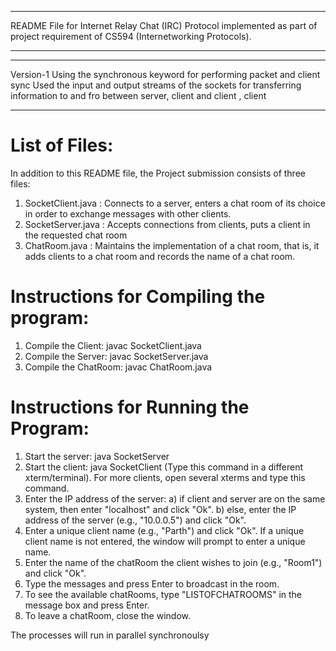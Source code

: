 **********************************************************************************************************************************
README File for Internet Relay Chat (IRC) Protocol implemented as part of project requirement of CS594 (Internetworking Protocols).
**********************************************************************************************************************************



********************************************************************************************************************************************
Version-1 
Using the synchronous keyword for performing packet and client sync
Used the input and output streams of the sockets for transferring information to and fro between server, client and client , client
*********************************************************************************************************************************************

List of Files:
==============

In addition to this README file, the Project submission consists of three files:

1) SocketClient.java : Connects to a server, enters a chat room of its choice in order to exchange messages with other clients.
2) SocketServer.java : Accepts connections from clients, puts a client in the requested chat room
3) ChatRoom.java : Maintains the implementation of a chat room, that is, it adds clients to a chat room and records the name of a chat room.

Instructions for Compiling the program:
======================================

1) Compile the Client:   javac SocketClient.java
2) Compile the Server:   javac SocketServer.java
3) Compile the ChatRoom: javac ChatRoom.java

Instructions for Running the Program:
====================================

1) Start the server: java SocketServer
2) Start the client: java SocketClient (Type this command in a different xterm/terminal). For more clients, open several xterms and type this command.
3) Enter the IP address of the server: 
   a) if client and server are on the same system, then enter "localhost" and click "Ok".
   b) else, enter the IP address of the server (e.g., "10.0.0.5") and click "Ok".
4) Enter a unique client name (e.g., "Parth") and click "Ok". If a unique client name is not entered, the window will prompt to enter a unique name. 
5) Enter the name of the chatRoom the client wishes to join (e.g., "Room1") and click "Ok".
6) Type the messages and press Enter to broadcast in the room.
7) To see the available chatRooms, type "LISTOFCHATROOMS" in the message box and press Enter.
8) To leave a chatRoom, close the window. 

The processes will run in parallel synchronoulsy






